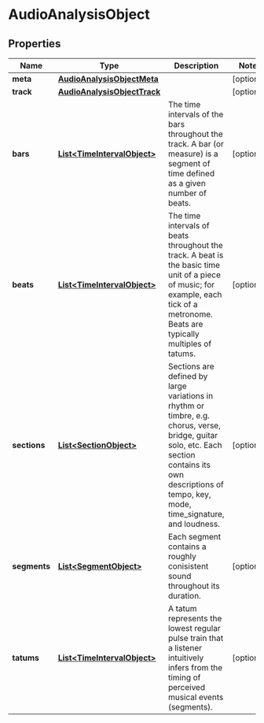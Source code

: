 # AudioAnalysisObject

## Properties
Name | Type | Description | Notes
------------ | ------------- | ------------- | -------------
**meta** | [**AudioAnalysisObjectMeta**](AudioAnalysisObjectMeta.md) |  |  [optional]
**track** | [**AudioAnalysisObjectTrack**](AudioAnalysisObjectTrack.md) |  |  [optional]
**bars** | [**List&lt;TimeIntervalObject&gt;**](TimeIntervalObject.md) | The time intervals of the bars throughout the track. A bar (or measure) is a segment of time defined as a given number of beats. |  [optional]
**beats** | [**List&lt;TimeIntervalObject&gt;**](TimeIntervalObject.md) | The time intervals of beats throughout the track. A beat is the basic time unit of a piece of music; for example, each tick of a metronome. Beats are typically multiples of tatums. |  [optional]
**sections** | [**List&lt;SectionObject&gt;**](SectionObject.md) | Sections are defined by large variations in rhythm or timbre, e.g. chorus, verse, bridge, guitar solo, etc. Each section contains its own descriptions of tempo, key, mode, time_signature, and loudness. |  [optional]
**segments** | [**List&lt;SegmentObject&gt;**](SegmentObject.md) | Each segment contains a roughly conisistent sound throughout its duration. |  [optional]
**tatums** | [**List&lt;TimeIntervalObject&gt;**](TimeIntervalObject.md) | A tatum represents the lowest regular pulse train that a listener intuitively infers from the timing of perceived musical events (segments). |  [optional]
